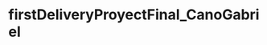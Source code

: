 # firstDeliveryProyectFinal_CanoGabriel

<!-- >>Formato: Página HTML y código fuente en JavaScript. Debe identificar el apellido del
alumno/a en el nombre de archivo comprimido por “claseApellido”.

>>Sugerencia: Si bien, por el momento solo podemos hacer entradas con prompt() y
salidas con alert() o console.log(), es suficiente para empezar a pensar el proceso a
simular en términos de entradas, variables, estructuras, funciones, métodos y salidas.
Verificar Rúbrica


>>Objetivos Generales: 1. Codificar la funcionalidad inicial del simulador. 2. Identificar el flujo de trabajo del script en términos de captura de entradas ingresadas por el usuario, procesamiento esencial del simulador y notificación de resultados en forma de salida. >>Objetivos Específicos: 1. Capturar entradas mediante prompt(). 2. Declarar variables y objetos necesarios para simular el proceso seleccionado. 3. Crear funciones y/o métodos para realizar operaciones (suma, resta, concatenación, división, porcentaje, etc). 4. Efectuar una salida,

>>Objetivos Específicos:
1. Capturar entradas mediante prompt().
2. Declarar variables y objetos necesarios para simular el proceso seleccionado.
3. Crear funciones y/o métodos para realizar operaciones (suma, resta, concatenación, división, porcentaje,
etc).
4. Efectuar una salida, que es el resultado de los datos procesados, la cual puede hacerse por alert() o
console.log().

>>Para tener en cuenta:
1. La estructura hace referencia a el html y css, correspondientes al armado de la página general, pero que el
JS que se evalúa, aún no está interactuando con ella.

>>Se debe entregar:
- Estructura HTML del proyecto.
- Variables de JS necesarias.
- Funciones esenciales del proceso a simular.
- Objetos de JS.
- Arrays.
- Métodos de búsqueda y filtrado sobre el Array.
 -->